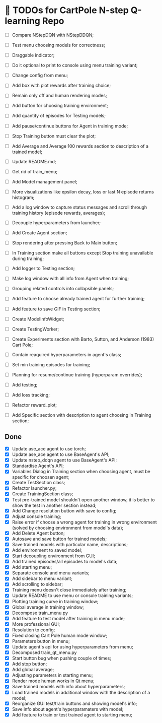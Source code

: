 # 📝 TODOs for CartPole N-step Q-learning Repo

- [ ] Compare NStepDQN with NStepDDQN;
- [ ] Test menu choosing models for correctness;
- [ ] Draggable indicator;
- [ ] Do it optional to print to console using menu training variant;
- [ ] Change config from menu;
- [ ] Add box with plot rewards after training choice;
- [ ] Remain only off and human rendering modes;
- [ ] Add button for choosing training environment;
- [ ] Add quantity of episodes for Testing models;
- [ ] Add pause/continue buttons for Agent in training mode;
- [ ] Stop Training button must clear the plot;
- [ ] Add Average and Average 100 rewards section to description of a trained model;
- [ ] Update README.md;
- [ ] Get rid of train_menu;
- [ ] Add Model management panel;
- [ ] More visualizations like epsilon decay, loss or last N episode returns histogram;
- [ ] Add a log window to capture status messages and scroll through training history (episode rewards, averages);
- [ ] Decouple hyperparameters from launcher;
- [ ] Add Create Agent section;
- [ ] Stop rendering after pressing Back to Main button;
- [ ] In Training section make all buttons except Stop training unavailable during training;
- [ ] Add logger to Testing section;
- [ ] Make log window with all info from Agent when training;
- [ ] Grouping related controls into collapsible panels;
- [ ] Add feature to choose already trained agent for further training;
- [ ] Add feature to save GIF in Testing section;
- [ ] Create ModelInfoWidget;
- [ ] Create TestingWorker;
- [ ] Create Experiments section with Barto, Sutton, and Anderson (1983) Cart Pole;
- [ ] Contain reaquired hyperparameters in agent's class;
- [ ] Set min training episodes for training;
- [ ] Planning for resume/continue training (hyperparam overrides);
- [ ] Add testing;
- [ ] Add loss tracking;
- [ ] Refactor reward_plot;
- [ ] Add Specific section with description to agent choosing in Training section;


## Done
- [x] Update ase_ace agent to use torch;
- [x] Update ase_ace agent to use BaseAgent's API;
- [x] Update nstep_ddqn agent to use BaseAgent's API;
- [x] Standardise Agent's API;
- [x] Variables Dialog in Training section when choosing agent, must be specific for choosen agent;
- [x] Create TestSection class;
- [x] Refactor launcher.py;
- [x] Create TrainingSection class;
- [x] Test pre-trained model shouldn't open another window, it is better to show the test in another section instead;
- [x] Add Change resolution button with save to config;
- [x] Adjust console training;
- [x] Raise error if choose a wrong agent for training in wrong environment (solved by choosing environment from model's data);
- [x] Add Delete Agent button;
- [x] Autosave and save button for trained models;
- [x] Save trained models with particular name, descriptions;
- [x] Add environment to saved model;
- [x] Start decoupling environment from GUI;
- [x] Add trained episodes/all episodes to model's data;
- [x] Add starting menu;
- [x] Separate console and menu variants;
- [x] Add sidebar to menu variant;
- [x] Add scrolling to sidebar;
- [x] Training menu doesn't close immediately after training;
- [x] Update README to use menu or console training variants;
- [x] Plotting training curve in training window;
- [x] Global average in training window;
- [x] Decompose train_menu.py
- [x] Add feature to test model after training in menu mode;
- [x] More professional GUI;
- [x] Resolution to config;
- [x] Fixed closing Cart Pole human mode window;
- [x] Parameters button in menu;
- [x] Update agent's api for using hyperparameters from menu;
- [x] Decomposed train_qt_menu.py
- [x] Start button bug when pushing couple of times;
- [x] Add stop button;
- [x] Add global average;
- [x] Adjusting parameters in starting menu;
- [x] Render mode human works in Qt menu;
- [x] Save trained models with info about hyperparameters;
- [x] Load trained models in additional window with the description of a model;
- [x] Reorganize GUI test/train buttons and showing model's info;
- [x] Save info about agent's hyperparamaters with model;
- [x] Add feature to train or test trained agent to starting menu;
